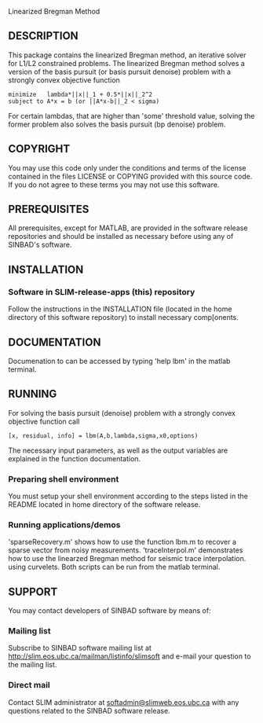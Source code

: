 Linearized Bregman Method
##  DESCRIPTION
 This package contains the linearized Bregman method, an iterative solver for L1/L2 constrained problems. 
 The linearized Bregman method solves a version of the basis pursuit (or basis pursuit denoise) problem 
 with a strongly convex objective function
	
	minimize   lambda*||x||_1 + 0.5*||x||_2^2
	subject to A*x = b (or ||A*x-b||_2 < sigma)

For certain lambdas, that are higher than 'some' threshold value, solving the former problem also
solves the basis pursuit (bp denoise) problem.
##  COPYRIGHT
 You may use this code only under the conditions and terms of the
 license contained in the files LICENSE or COPYING provided with this
 source code. If you do not agree to these terms you may not use this
 software.
##  PREREQUISITES
 All prerequisites, except for MATLAB, are provided in the software
 release repositories and should be installed as necessary before using
 any of SINBAD's software.
##  INSTALLATION
###  Software in SLIM-release-apps (this) repository
 Follow the instructions in the INSTALLATION file (located in the home
 directory of this software repository) to install necessary
 comp[onents.
##  DOCUMENTATION
 Documenation to can be accessed by typing 'help lbm' in the matlab terminal.
##  RUNNING
 For solving the basis pursuit (denoise) problem with a strongly convex objective function call

	[x, residual, info] = lbm(A,b,lambda,sigma,x0,options)

The necessary input parameters, as well as the output variables are explained in the function documentation.
###  Preparing shell environment
 You must setup your shell environment according to the steps listed in
 the README located in home directory of the software release.
###  Running applications/demos
 'sparseRecovery.m' shows how to use the function lbm.m to recover a sparse vector from noisy measurements.
 'traceInterpol.m' demonstrates how to use the linearzed Bregman method for seismic trace interpolation.
 using curvelets. Both scripts can be run from the matlab terminal.
##  SUPPORT
 You may contact developers of SINBAD software by means of:
###  Mailing list
 Subscribe to SINBAD software mailing list at
 http://slim.eos.ubc.ca/mailman/listinfo/slimsoft and e-mail your
 question to the mailing list.
###  Direct mail
 Contact SLIM administrator at softadmin@slimweb.eos.ubc.ca with any
 questions related to the SINBAD software release.

